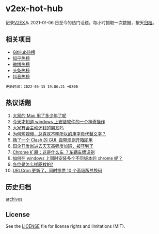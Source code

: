 # v2ex-hot-hub

 记录[V2EX](https://www.v2ex.com/)从 2021-01-06 日至今的热门话题。每小时抓取一次数据，按天[归档](archives)。
 
 ## 相关项目

- [GitHub热榜](https://github.com/lonnyzhang423/github-hot-hub)
- [知乎热榜](https://github.com/lonnyzhang423/zhihu-hot-hub)
- [微博热榜](https://github.com/lonnyzhang423/weibo-hot-hub)
- [头条热榜](https://github.com/lonnyzhang423/toutiao-hot-hub)
- [抖音热榜](https://github.com/lonnyzhang423/douyin-hot-hub)


 `更新时间：2022-05-15 19:06:21 +0800`

## 热议话题

1. [大家的 Mac 用了多少年了呢](https://www.v2ex.com/t/852850)
1. [今天才知道 windows 上安装软件的一个神奇操作](https://www.v2ex.com/t/852875)
1. [大家有会主动还钱的朋友吗](https://www.v2ex.com/t/852921)
1. [为何短视频，总喜欢不明所以的用字母代替文字？](https://www.v2ex.com/t/852866)
1. [撸了一个 Clash 的 GUI, 自带规则开箱即用](https://www.v2ex.com/t/852908)
1. [国企开发岗进去天天高强度加班，被吓到了](https://www.v2ex.com/t/852956)
1. [Chrome 扩展：这是什么车 ？车辆车牌识别](https://www.v2ex.com/t/852902)
1. [如何在 windows 上同时安装多个不同版本的 chrome 呢？](https://www.v2ex.com/t/852845)
1. [各位是怎么样驱蚊的?](https://www.v2ex.com/t/852918)
1. [URLCron 更新了，同时提供 10 个高级版兑换码](https://www.v2ex.com/t/852842)

## 历史归档

[archives](archives)

## License

See the [LICENSE](LICENSE) file for license rights and limitations (MIT).
